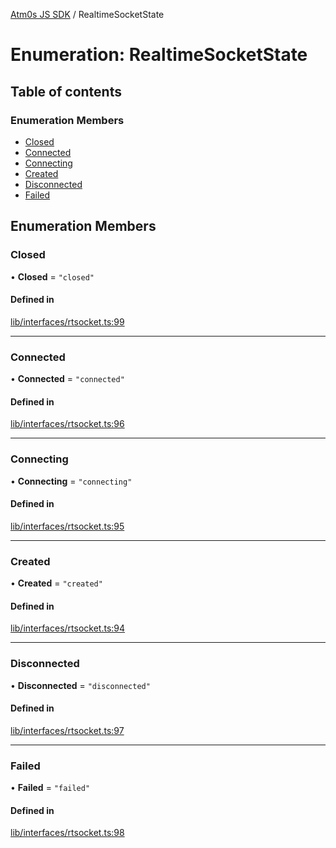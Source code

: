 [Atm0s JS SDK](../README.md) / RealtimeSocketState

# Enumeration: RealtimeSocketState

## Table of contents

### Enumeration Members

- [Closed](RealtimeSocketState.md#closed)
- [Connected](RealtimeSocketState.md#connected)
- [Connecting](RealtimeSocketState.md#connecting)
- [Created](RealtimeSocketState.md#created)
- [Disconnected](RealtimeSocketState.md#disconnected)
- [Failed](RealtimeSocketState.md#failed)

## Enumeration Members

### Closed

• **Closed** = ``"closed"``

#### Defined in

[lib/interfaces/rtsocket.ts:99](https://github.com/8xFF/media-sdk-js/blob/633baca/src/lib/interfaces/rtsocket.ts#L99)

___

### Connected

• **Connected** = ``"connected"``

#### Defined in

[lib/interfaces/rtsocket.ts:96](https://github.com/8xFF/media-sdk-js/blob/633baca/src/lib/interfaces/rtsocket.ts#L96)

___

### Connecting

• **Connecting** = ``"connecting"``

#### Defined in

[lib/interfaces/rtsocket.ts:95](https://github.com/8xFF/media-sdk-js/blob/633baca/src/lib/interfaces/rtsocket.ts#L95)

___

### Created

• **Created** = ``"created"``

#### Defined in

[lib/interfaces/rtsocket.ts:94](https://github.com/8xFF/media-sdk-js/blob/633baca/src/lib/interfaces/rtsocket.ts#L94)

___

### Disconnected

• **Disconnected** = ``"disconnected"``

#### Defined in

[lib/interfaces/rtsocket.ts:97](https://github.com/8xFF/media-sdk-js/blob/633baca/src/lib/interfaces/rtsocket.ts#L97)

___

### Failed

• **Failed** = ``"failed"``

#### Defined in

[lib/interfaces/rtsocket.ts:98](https://github.com/8xFF/media-sdk-js/blob/633baca/src/lib/interfaces/rtsocket.ts#L98)
